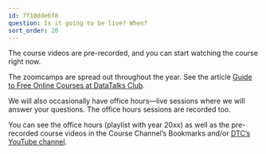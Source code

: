 ```yaml
---
id: 7f10dde6f8
question: Is it going to be live? When?
sort_order: 20
---
```


The course videos are pre-recorded, and you can start watching the course right now.

The zoomcamps are spread out throughout the year. See the article [Guide to Free Online Courses at DataTalks Club](https://datatalks.club/blog/guide-to-free-online-courses-at-datatalks-club.html).

We will also occasionally have office hours—live sessions where we will answer your questions. The office hours sessions are recorded too.

You can see the office hours (playlist with year 20xx) as well as the pre-recorded course videos in the Course Channel’s Bookmarks and/or [DTC’s YouTube channel](https://www.youtube.com/@DataTalksClub/playlists).
